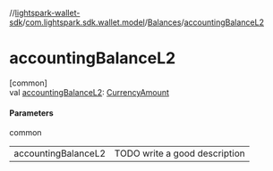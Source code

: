 //[lightspark-wallet-sdk](../../../index.md)/[com.lightspark.sdk.wallet.model](../index.md)/[Balances](index.md)/[accountingBalanceL2](accounting-balance-l2.md)

# accountingBalanceL2

[common]\
val [accountingBalanceL2](accounting-balance-l2.md): [CurrencyAmount](../-currency-amount/index.md)

#### Parameters

common

| | |
|---|---|
| accountingBalanceL2 | TODO write a good description |
